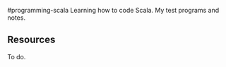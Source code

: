 #programming-scala
Learning how to code Scala. My test programs and notes.

## Resources

To do.





